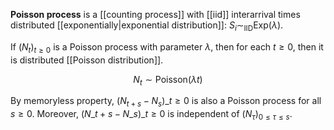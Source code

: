 **Poisson process** is a [[counting process]] with [[iid]] interarrival times distributed [[exponentially|exponential distribution]]: $S_i \sim_{\mathsf{IID}} \mathsf{Exp}(\lambda)$. 

If $(N_t)_{t \geqslant 0}$ is a Poisson process with parameter $\lambda$, then for each $t \geqslant 0$, then it is distributed [[Poisson distribution]].

$$
N_t \sim \mathsf{Poisson}(\lambda t)
$$

By memoryless property, $(N_{t+s}-N_s)\_{t \geqslant 0}$ is also a Poisson process for all $s \geqslant 0$. Moreover, $(N\_{t+s}-N\_s)\_{t \geqslant 0}$ is independent of $(N_\tau)_{0 \leqslant \tau \leqslant s}$.